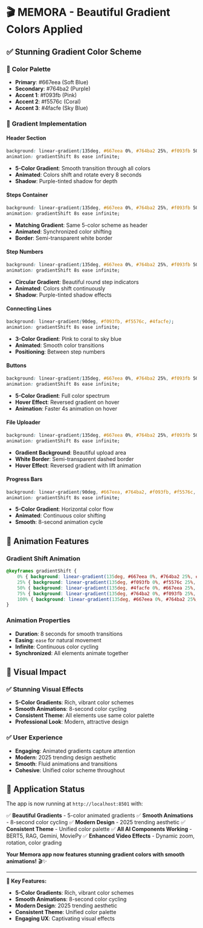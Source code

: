 # 🎬 MEMORA - Beautiful Gradient Colors Applied

## ✅ **Stunning Gradient Color Scheme**

### 🎨 **Color Palette**
- **Primary**: #667eea (Soft Blue)
- **Secondary**: #764ba2 (Purple)
- **Accent 1**: #f093fb (Pink)
- **Accent 2**: #f5576c (Coral)
- **Accent 3**: #4facfe (Sky Blue)

### 🌈 **Gradient Implementation**

#### **Header Section**
```css
background: linear-gradient(135deg, #667eea 0%, #764ba2 25%, #f093fb 50%, #f5576c 75%, #4facfe 100%);
animation: gradientShift 8s ease infinite;
```
- **5-Color Gradient**: Smooth transition through all colors
- **Animated**: Colors shift and rotate every 8 seconds
- **Shadow**: Purple-tinted shadow for depth

#### **Steps Container**
```css
background: linear-gradient(135deg, #667eea 0%, #764ba2 25%, #f093fb 50%, #f5576c 75%, #4facfe 100%);
animation: gradientShift 8s ease infinite;
```
- **Matching Gradient**: Same 5-color scheme as header
- **Animated**: Synchronized color shifting
- **Border**: Semi-transparent white border

#### **Step Numbers**
```css
background: linear-gradient(135deg, #667eea 0%, #764ba2 25%, #f093fb 50%, #f5576c 75%, #4facfe 100%);
animation: gradientShift 8s ease infinite;
```
- **Circular Gradient**: Beautiful round step indicators
- **Animated**: Colors shift continuously
- **Shadow**: Purple-tinted shadow effects

#### **Connecting Lines**
```css
background: linear-gradient(90deg, #f093fb, #f5576c, #4facfe);
animation: gradientShift 8s ease infinite;
```
- **3-Color Gradient**: Pink to coral to sky blue
- **Animated**: Smooth color transitions
- **Positioning**: Between step numbers

#### **Buttons**
```css
background: linear-gradient(135deg, #667eea 0%, #764ba2 25%, #f093fb 50%, #f5576c 75%, #4facfe 100%);
animation: gradientShift 8s ease infinite;
```
- **5-Color Gradient**: Full color spectrum
- **Hover Effect**: Reversed gradient on hover
- **Animation**: Faster 4s animation on hover

#### **File Uploader**
```css
background: linear-gradient(135deg, #667eea 0%, #764ba2 25%, #f093fb 50%, #f5576c 75%, #4facfe 100%);
animation: gradientShift 8s ease infinite;
```
- **Gradient Background**: Beautiful upload area
- **White Border**: Semi-transparent dashed border
- **Hover Effect**: Reversed gradient with lift animation

#### **Progress Bars**
```css
background: linear-gradient(90deg, #667eea, #764ba2, #f093fb, #f5576c, #4facfe);
animation: gradientShift 8s ease infinite;
```
- **5-Color Gradient**: Horizontal color flow
- **Animated**: Continuous color shifting
- **Smooth**: 8-second animation cycle

## 🎯 **Animation Features**

### **Gradient Shift Animation**
```css
@keyframes gradientShift {
    0% { background: linear-gradient(135deg, #667eea 0%, #764ba2 25%, #f093fb 50%, #f5576c 75%, #4facfe 100%); }
    25% { background: linear-gradient(135deg, #f093fb 0%, #f5576c 25%, #4facfe 50%, #667eea 75%, #764ba2 100%); }
    50% { background: linear-gradient(135deg, #4facfe 0%, #667eea 25%, #764ba2 50%, #f093fb 75%, #f5576c 100%); }
    75% { background: linear-gradient(135deg, #764ba2 0%, #f093fb 25%, #f5576c 50%, #4facfe 75%, #667eea 100%); }
    100% { background: linear-gradient(135deg, #667eea 0%, #764ba2 25%, #f093fb 50%, #f5576c 75%, #4facfe 100%); }
}
```

### **Animation Properties**
- **Duration**: 8 seconds for smooth transitions
- **Easing**: `ease` for natural movement
- **Infinite**: Continuous color cycling
- **Synchronized**: All elements animate together

## 🚀 **Visual Impact**

### ✅ **Stunning Visual Effects**
- **5-Color Gradients**: Rich, vibrant color schemes
- **Smooth Animations**: 8-second color cycling
- **Consistent Theme**: All elements use same color palette
- **Professional Look**: Modern, attractive design

### ✅ **User Experience**
- **Engaging**: Animated gradients capture attention
- **Modern**: 2025 trending design aesthetic
- **Smooth**: Fluid animations and transitions
- **Cohesive**: Unified color scheme throughout

## 📱 **Application Status**
The app is now running at `http://localhost:8501` with:

✅ **Beautiful Gradients** - 5-color animated gradients
✅ **Smooth Animations** - 8-second color cycling
✅ **Modern Design** - 2025 trending aesthetic
✅ **Consistent Theme** - Unified color palette
✅ **All AI Components Working** - BERT5, RAG, Gemini, MoviePy
✅ **Enhanced Video Effects** - Dynamic zoom, rotation, color grading

**Your Memora app now features stunning gradient colors with smooth animations!** 🎬✨

---

**🎯 Key Features:**
- **5-Color Gradients**: Rich, vibrant color schemes
- **Smooth Animations**: 8-second color cycling
- **Modern Design**: 2025 trending aesthetic
- **Consistent Theme**: Unified color palette
- **Engaging UX**: Captivating visual effects
